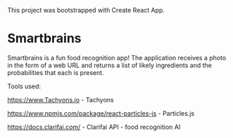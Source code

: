 This project was bootstrapped with Create React App.

<h1>Smartbrains</h1>

<p>Smartbrains is a fun food recognition app! The application receives a photo in the form of a web URL and returns
a list of likely ingredients and the probabilities that each is present.<p>

Tools used:

https://www.Tachyons.io - Tachyons 

https://www.npmjs.com/package/react-particles-js - Particles.js

https://docs.clarifai.com/ - Clarifai API - food recognition AI


